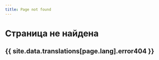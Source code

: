 ```yaml
---
title: Page not found
---
```


<div class="col-md-12">
  <h1>Страница не найдена</h1>
  <div class="hr"></div>
  <h2>{{ site.data.translations[page.lang].error404 }}</h2>

</div>